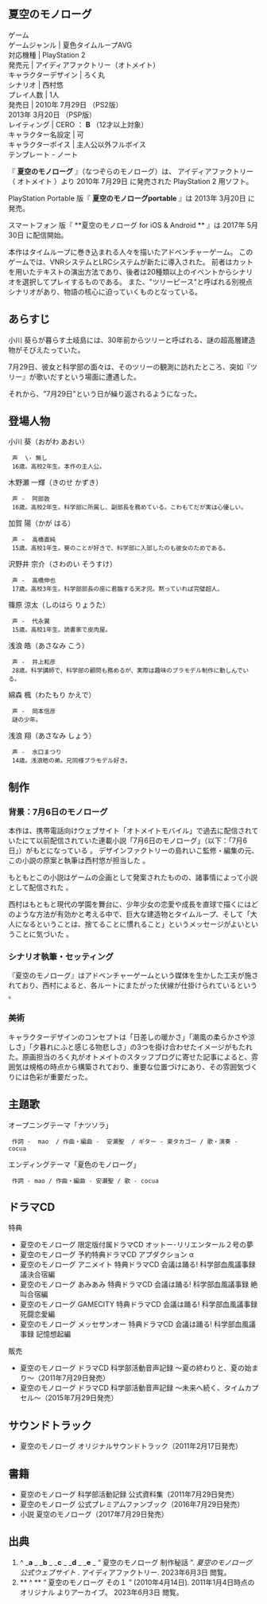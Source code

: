 夏空のモノローグ  
---  
ゲーム  
ゲームジャンル  |  夏色タイムループAVG   
対応機種  |  PlayStation 2   
発売元  |  アイディアファクトリー（オトメイト）   
キャラクターデザイン  |  ろく丸   
シナリオ  |  西村悠   
プレイ人数  |  1人   
発売日  |  2010年  7月29日  （PS2版）   
2013年  3月20日  （PSP版）  
レイティング  |  CERO  ：  **B** （12才以上対象）   
キャラクター名設定  |  可   
キャラクターボイス  |  主人公以外フルボイス   
テンプレート  \-  ノート  
  
『 **夏空のモノローグ** 』（なつぞらのモノローグ）は、  アイディアファクトリー  （  オトメイト  ）より  2010年  7月29日
に発売された  PlayStation 2  用ソフト。

PlayStation Portable  版『 **夏空のモノローグportable** 』は  2013年  3月20日  に発売。

スマートフォン  版『 **夏空のモノローグ for iOS  & Android  ** 』は  2017年  5月30日  に配信開始。

本作はタイムループに巻き込まれる人々を描いたアドベンチャーゲーム。 このゲームでは、VNRシステムとLRCシステムが新たに導入された。
前者はカットを用いたテキストの演出方法であり、後者は20種類以上のイベントからシナリオを選択してプレイするものである。
また、"ツリーピース"と呼ばれる別視点シナリオがあり、物語の核心に迫っていくものとなっている。

##  あらすじ  

小川 葵らが暮らす土岐島には、30年前からツリーと呼ばれる、謎の超高層建造物がそびえたっていた。

7月29日、彼女と科学部の面々は、そのツリーの観測に訪れたところ、突如『ツリー』が歌いだすという場面に遭遇した。

それから、"7月29日"という日が繰り返されるようになった。

##  登場人物  

小川 葵（おがわ あおい）

     声  \- 無し 
     16歳。高校2年生。本作の主人公。 
木野瀬 一輝（きのせ かずき）

     声 -  阿部敦 
     16歳。高校2年生。科学部に所属し、副部長を務めている。こわもてだが実は心優しい。 
加賀 陽（かが はる）

     声 -  高橋直純 
     15歳。高校1年生。葵のことが好きで、科学部に入部したのも彼女のためである。 
沢野井 宗介（さわのい そうすけ）

     声 -  高橋伸也 
     17歳。高校3年生。科学部部長の座に君臨する天才児。黙っていれば完璧超人。 
篠原 涼太（しのはら りょうた）

     声 -  代永翼 
     15歳。高校1年生。読書家で皮肉屋。 
浅浪 皓（あさなみ こう）

     声 -  井上和彦 
     28歳。科学講師で、科学部の顧問も務めるが、実際は趣味のプラモデル制作に勤しんでいる。 
綿森 楓（わたもり かえで）

     声 -  岡本信彦 
     謎の少年。 
浅浪 翔（あさなみ しょう）

     声 -  水口まつり 
     14歳。浅浪皓の弟。兄同様プラモデル好き。 

##  制作  

###  背景：7月6日のモノローグ  

本作は、携帯電話向けウェブサイト「オトメイトモバイル」で過去に配信されていたにて以前配信されていた連載小説「7月6日のモノローグ」（以下：「7月6日」）がもとになっている
  。 デザインファクトリーの島れいこ監修・編集の元、この小説の原案と執筆は西村悠が担当した    。

もともとこの小説はゲームの企画として発案されたものの、諸事情によって小説として配信された    。

西村はもともと現代の学園を舞台に、少年少女の恋愛や成長を直球で描くにはどのような方法が有効かと考える中で、巨大な建造物とタイムループ、そして「大人になるということは、捨てることに慣れること」というメッセージがよいということに気づいた
  。

###  シナリオ執筆・セッティング  

『夏空のモノローグ』はアドベンチャーゲームという媒体を生かした工夫が施されており、西村によると、各ルートにまたがった伏線が仕掛けられているという  
。

###  美術  

キャラクターデザインのコンセプトは「日差しの暖かさ」「潮風の柔らかさや涼しさ」「夕暮れにふと感じる物悲しさ」の3つを掛け合わせたイメージがもたれた。原画担当のろく丸がオトメイトのスタッフブログに寄せた記事によると、雰囲気は規格の時点から構築されており、重要な位置づけにあり、その雰囲気づくりには色彩が重要だった。


##  主題歌  

オープニングテーマ「ナツソラ」

     作詞 -  mao  / 作曲・編曲 -  安瀬聖  / ギター - 東タカゴー / 歌・演奏 - cocua 
エンディングテーマ「夏色のモノローグ」

     作詞 - mao / 作曲・編曲 - 安瀬聖 / 歌 - cocua 

##  ドラマCD  

特典

  * 夏空のモノローグ 限定版付属ドラマCD オットー･リリエンタール２号の夢 
  * 夏空のモノローグ 予約特典ドラマCD アプダクション α 
  * 夏空のモノローグ  アニメイト  特典ドラマCD 会議は踊る! 科学部血風議事録 議決合宿編 
  * 夏空のモノローグ  あみあみ  特典ドラマCD 会議は踊る! 科学部血風議事録 絶叫合宿編 
  * 夏空のモノローグ  GAMECITY  特典ドラマCD 会議は踊る! 科学部血風議事録 死闘恋愛編 
  * 夏空のモノローグ  メッセサンオー  特典ドラマCD 会議は踊る! 科学部血風議事録 記憶想起編 

販売

  * 夏空のモノローグ ドラマCD 科学部活動音声記録 〜夏の終わりと、夏の始まり〜（2011年7月29日発売） 
  * 夏空のモノローグ ドラマCD 科学部活動音声記録 〜未来へ続く、タイムカプセル〜（2015年7月29日発売） 

##  サウンドトラック  

  * 夏空のモノローグ オリジナルサウンドトラック（2011年2月17日発売） 

##  書籍  

  * 夏空のモノローグ 科学部活動記録 公式資料集（2011年7月29日発売） 
  * 夏空のモノローグ 公式プレミアムファンブック（2016年7月29日発売） 
  * 小説 夏空のモノローグ（2017年7月29日発売） 

##  出典  

  1. ^  _**a** _ _**b** _ _**c** _ _**d** _ _**e** _ “  夏空のモノローグ 制作秘話  ”. _夏空のモノローグ 公式ウェブサイト_ . アイディアファクトリー.  2023年6月3日  閲覧。 
  2. ** ^  ** “  夏空のモノローグ その１  ” (2010年4月14日). 2011年1月4日時点の  オリジナル  よりアーカイブ。  2023年6月3日  閲覧。 

  


